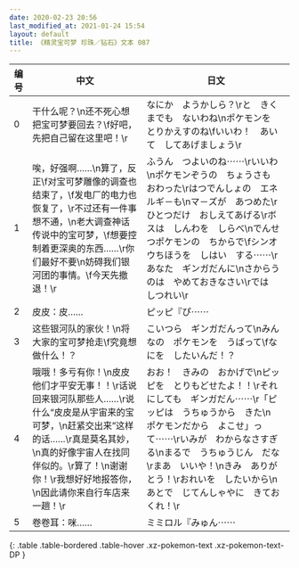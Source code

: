 ```yaml
---
date: 2020-02-23 20:56
last_modified_at: 2021-01-24 15:54
layout: default
title: 《精灵宝可梦 珍珠／钻石》文本 087
---
```

| 编号 | 中文 | 日文 |
| ---- | ---- | ---- |
| 0 | 干什么呢？\n还不死心想把宝可梦要回去？\f好吧，先把自己留在这里吧！\r | なにか　ようかしら？\rと　きくまでも　ないわね\nポケモンを　とりかえすのね\fいいわ！　あいて　してあげましょう\r |
| 1 | 唉，好强啊……\n算了，反正\f对宝可梦雕像的调查也结束了，\f发电厂的电力也恢复了，\r不过还有一件事想不通，\n老大调查神话传说中的宝可梦，\f想要控制着更深奥的东西……\r你们最好不要\n妨碍我们银河团的事情。\f今天先撤退！\r | ふうん　つよいのね⋯⋯\rいいわ\nポケモンぞうの　ちょうさも　おわった\rはつでんしょの　エネルギ－も\nマ－ズが　あつめた\rひとつだけ　おしえてあげる\rボスは　しんわを　しらべ\nでんせつポケモンの　ちからで\fシンオウちほうを　しはい　する⋯⋯\rあなた　ギンガだんに\nさからうのは　やめておきなさい\rでは　しつれい\r |
| 2 | 皮皮：皮…… | ピッピ『ぴ⋯⋯ |
| 3 | 这些银河队的家伙！\n将大家的宝可梦抢走\f究竟想做什么！？ | こいつら　ギンガだんって\nみんなの　ポケモンを　うばって\fなにを　したいんだ！？ |
| 4 | 哦哦！多亏有你！\n皮皮他们才平安无事！！\r话说回来银河队那些人……\r说什么“皮皮是从宇宙来的宝可梦，\n赶紧交出来”这样的话……\r真是莫名其妙，\n真的好像宇宙人在找同伴似的。\r算了！\n谢谢你！\r我想好好地报答你，\n因此请你来自行车店来一趟！\r | おお！　きみの　おかげで\nピッピを　とりもどせたよ！！\rそれにしても　ギンガだん⋯⋯\r「ピッピは　うちゅうから　きた\n　ポケモンだから　よこせ」って⋯⋯\rいみが　わからなさすぎる\nまるで　うちゅうじん　だな\rまあ　いいや！\nきみ　ありがとう！\rおれいを　したいから\nあとで　じてんしゃやに　きておくれ！\r |
| 5 | 卷卷耳：咪…… | ミミロル『みゅん⋯⋯ |
{: .table .table-bordered .table-hover .xz-pokemon-text .xz-pokemon-text-DP }